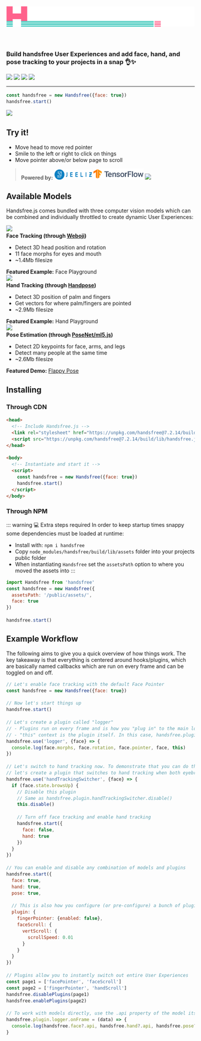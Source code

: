 <h1 class="mb-0"><a href="https://github.com/midiblocks/handsfree"><img src="/branding/handsfree.png"></a></h1>
<h3 style="padding-top: 2em">Build handsfree User Experiences and add face, hand, and pose tracking to your projects in a snap 👌✨</h3>
<p class="verticle-middle-children space-children">
  <a href="https://github.com/midiblocks/handsfree"><img src="https://img.shields.io/github/stars/midiblocks/handsfree?style=social"></a>
  <a href="https://github.com/midiblocks/handsfree"><img src="https://img.shields.io/github/last-commit/handsfreejs/handsfree.svg"></a>
  <a href="https://github.com/midiblocks/handsfree"><img src="https://img.shields.io/github/tag/handsfreejs/handsfree.svg"></a>
  <a href="https://github.com/midiblocks/handsfree"><img src="https://img.shields.io/github/repo-size/handsfreejs/handsfree.svg"></a>
</p>

---

```js
const handsfree = new Handsfree({face: true})
handsfree.start()
```

<div class="window">
  <div class="window-body">
    <div class="row">
      <div class="col-6"><img src="https://media.giphy.com/media/Iv2aSMS0QTy2P5JNCX/source.gif"></div>
      <div class="col-6">
        <h2>Try it!</h2>
        <ul>
          <li>Move head to move red pointer</li>
          <li>Smile to the left or right to click on things</li>
          <li>Move pointer above/or below page to scroll</li>
        </ul>
        <HandsfreeToggle class="block-children" text-off="Activate Face Pointer" text-on="Stop Handsfree" />
      </div>
    </div>
  </div>
</div>

<blockquote class="verticle-middle-children space-children text-center">
  <strong>Powered by:</strong>
  <a href="https://github.com/jeeliz/jeelizWeboji"><img width=100 src="/branding/jeeliz.png"></a>
  <a href="https://github.com/tensorflow/tfjs-models/"><img src='/branding/tensorflow.png' height=30></a> <a href="https://ml5js.org/"><img src="/branding/ml5.png" height=30></a>
</blockquote>

## Available Models

Handsfree.js comes bundled with three computer vision models which can be combined and individually throttled to create dynamic User Experiences:

<div class="window">
  <div class="window-body">
    <div class="row">
      <div class="col-6"><router-link to="/playgrounds/face"><img src="https://media.giphy.com/media/Iv2aSMS0QTy2P5JNCX/source.gif"></router-link></div>
      <div class="col-6">
        <div><strong><router-link to="/docs/face">Face Tracking</router-link> (through <a href="https://github.com/jeeliz/jeelizWeboji">Weboji</a>)</strong></div>
        <ul>
          <li>Detect 3D head position and rotation</li>
          <li>11 face morphs for eyes and mouth</li>
          <li>~1.4Mb filesize</li>
        </ul>
        <div><strong>Featured Example:</strong> <router-link to="/examples/face-pointer">Face Playground</router-link></div>
      </div>
    </div>
  </div>
</div>

<div class="window">
  <div class="window-body">
    <div class="row">
      <div class="col-6"><router-link to="/playgrounds/hand"><img src="https://media.giphy.com/media/FxLUuTSxXjJPx8K9L4/source.gif"></router-link></div>
      <div class="col-6">
        <div><strong><router-link to="/docs/hand">Hand Tracking</router-link> (through <a href="https://github.com/tensorflow/tfjs-models/tree/master/handpose">Handpose</a>)</strong></div>
        <ul>
          <li>Detect 3D position of palm and fingers</li>
          <li>Get vectors for where palm/fingers are pointed</li>
          <li>~2.9Mb filesize</li>
        </ul>
        <div><strong>Featured Example:</strong> <router-link to="/playgrounds/hand">Hand Playground</router-link></div>
      </div>
    </div>
  </div>
</div>

<div class="window">
  <div class="window-body">
    <div class="row">
      <div class="col-6"><a href="https://flappy-pose.glitch.me/"><img src="https://media1.giphy.com/media/gUHHKdnuOW4OGOXcrI/giphy.gif"></a></div>
      <div class="col-6">
        <div><strong><router-link to="/docs/pose">Pose Estimation</router-link> (through <a href="https://github.com/tensorflow/tfjs-models/tree/master/posenet">PoseNet/ml5.js</a>)</strong></div>
        <ul>
          <li>Detect 2D keypoints for face, arms, and legs</li>
          <li>Detect many people at the same time</li>
          <li>~2.6Mb filesize</li>
        </ul>
        <div><strong>Featured Demo:</strong> <a href="https://flappy-pose.glitch.me/">Flappy Pose</a></div>
      </div>
    </div>
  </div>
</div>

## Installing

### Through CDN
```html
<head>
  <!-- Include Handsfree.js -->
  <link rel="stylesheet" href="https://unpkg.com/handsfree@7.2.14/build/lib/assets/handsfree.css" />
  <script src="https://unpkg.com/handsfree@7.2.14/build/lib/handsfree.js"></script>
</head>

<body>
  <!-- Instantiate and start it -->
  <script>
    const handsfree = new Handsfree({face: true})
    handsfree.start()
  </script>
</body>
```

### Through NPM

::: warning 💻 Extra steps required
In order to keep startup times snappy some dependencies must be loaded at runtime:

- Install with: `npm i handsfree`
- Copy `node_modules/handsfree/build/lib/assets` folder into your projects public folder
- When instantiating `Handsfree` set the `assetsPath` option to where you moved the assets into
:::

```js
import Handsfree from 'handsfree'
const handsfree = new Handsfree({
  assetsPath: '/public/assets/',
  face: true
})

handsfree.start()
```

## Example Workflow

The following aims to give you a quick overview of how things work. The key takeaway is that everything is centered around hooks/plugins, which are basically named callbacks which are run on every frame and can be toggled on and off.

```js
// Let's enable face tracking with the default Face Pointer
const handsfree = new Handsfree({face: true})

// Now let's start things up
handsfree.start()

// Let's create a plugin called "logger"
// - Plugins run on every frame and is how you "plug in" to the main loop
// - "this" context is the plugin itself. In this case, handsfree.plugin.logger
handsfree.use('logger', {face} => {
  console.log(face.morphs, face.rotation, face.pointer, face, this)
})

// Let's switch to hand tracking now. To demonstrate that you can do this live,
// let's create a plugin that switches to hand tracking when both eyebrows go up
handsfree.use('handTrackingSwitcher', {face} => {
  if (face.state.browsUp) {
    // Disable this plugin
    // Same as handsfree.plugin.handTrackingSwitcher.disable()
    this.disable()

    // Turn off face tracking and enable hand tracking
    handsfree.start({
      face: false,
      hand: true
    })
  }
})

// You can enable and disable any combination of models and plugins
handsfree.start({
  face: true,
  hand: true,
  pose: true,

  // This is also how you configure (or pre-configure) a bunch of plugins at once
  plugin: {
    fingerPointer: {enabled: false},
    faceScroll: {
      vertScroll: {
        scrollSpeed: 0.01
      }
    }
  }
})

// Plugins allow you to instantly switch out entire User Experiences
const page1 = ['facePointer', 'faceScroll']
const page2 = ['fingerPointer', 'handScroll']
handsfree.disablePlugins(page1)
handsfree.enablePlugins(page2)

// To work with models directly, use the .api property of the model itself (not the data)
handsfree.plugin.logger.onFrame = (data) => {
  console.log(handsfree.face?.api, handsfree.hand?.api, handsfree.pose?.api)
}
```